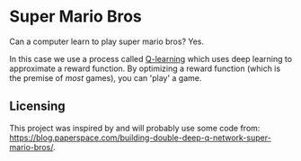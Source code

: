 # Super Mario Bros

Can a computer learn to play super mario bros?
Yes.

In this case we use a process called [Q-learning](https://en.wikipedia.org/wiki/Q-learning) which uses deep learning to approximate a reward function.
By optimizing a reward function (which is the premise of _most_ games), you can 'play' a game.

## Licensing

This project was inspired by and will probably use some code from: <https://blog.paperspace.com/building-double-deep-q-network-super-mario-bros/>.
